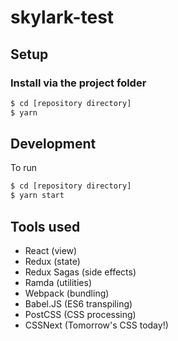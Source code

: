 # skylark-test

## Setup

### Install via the project folder

```sh
$ cd [repository directory]
$ yarn
```

## Development

To run

```sh
$ cd [repository directory]
$ yarn start
```

## Tools used

- React (view)
- Redux (state)
- Redux Sagas (side effects)
- Ramda (utilities)
- Webpack (bundling)
- Babel.JS (ES6 transpiling)
- PostCSS (CSS processing)
- CSSNext (Tomorrow's CSS today!)
